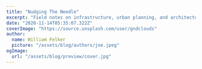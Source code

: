 ```yaml
---
title: "Nudging The Needle"
excerpt: "Field notes on infrastructure, urban planning, and architecture details from the streets of Taiwan."
date: "2020-11-14T05:35:07.322Z"
coverImage: "https://source.unsplash.com/user/gndclouds"
author:
  name: William Felker
  picture: "/assets/blog/authors/joe.jpeg"
ogImage:
  url: "/assets/blog/preview/cover.jpg"
---
```

